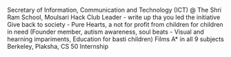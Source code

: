 Secretary of Information, Communication and Technology (ICT) @ The Shri Ram School, Moulsari
Hack Club Leader - write up tha you led the initiative
Give back to society - Pure Hearts, a not for profit from children for children in need (Founder member, autism awareness, soul beats - Visual and hearning impariments, Education for basti children)
Films
A* in all 9 subjects
Berkeley, Plaksha, CS 50
Internship